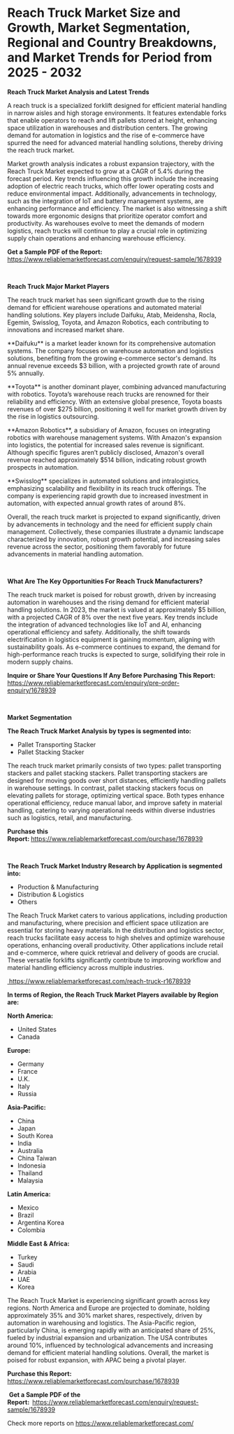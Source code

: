 <p><h1>Reach Truck Market Size and Growth, Market Segmentation, Regional and Country Breakdowns, and Market Trends for Period from 2025 -  2032</h1></p><p><strong>Reach Truck Market Analysis and Latest Trends</strong></p>
<p><p>A reach truck is a specialized forklift designed for efficient material handling in narrow aisles and high storage environments. It features extendable forks that enable operators to reach and lift pallets stored at height, enhancing space utilization in warehouses and distribution centers. The growing demand for automation in logistics and the rise of e-commerce have spurred the need for advanced material handling solutions, thereby driving the reach truck market.</p><p>Market growth analysis indicates a robust expansion trajectory, with the Reach Truck Market expected to grow at a CAGR of 5.4% during the forecast period. Key trends influencing this growth include the increasing adoption of electric reach trucks, which offer lower operating costs and reduce environmental impact. Additionally, advancements in technology, such as the integration of IoT and battery management systems, are enhancing performance and efficiency. The market is also witnessing a shift towards more ergonomic designs that prioritize operator comfort and productivity. As warehouses evolve to meet the demands of modern logistics, reach trucks will continue to play a crucial role in optimizing supply chain operations and enhancing warehouse efficiency.</p></p>
<p><strong>Get a Sample PDF of the Report:&nbsp;</strong> <a href="https://www.reliablemarketforecast.com/enquiry/request-sample/1678939?utm_campaign=2821&utm_medium=2&utm_source=Github&utm_content=ia&utm_term=24032025&utm_id=reach-truck">https://www.reliablemarketforecast.com/enquiry/request-sample/1678939</a></p>
<p>&nbsp;</p>
<p><strong>Reach Truck Major Market Players</strong></p>
<p><p>The reach truck market has seen significant growth due to the rising demand for efficient warehouse operations and automated material handling solutions. Key players include Daifuku, Atab, Meidensha, Rocla, Egemin, Swisslog, Toyota, and Amazon Robotics, each contributing to innovations and increased market share.</p><p>**Daifuku** is a market leader known for its comprehensive automation systems. The company focuses on warehouse automation and logistics solutions, benefiting from the growing e-commerce sector's demand. Its annual revenue exceeds $3 billion, with a projected growth rate of around 5% annually.</p><p>**Toyota** is another dominant player, combining advanced manufacturing with robotics. Toyota’s warehouse reach trucks are renowned for their reliability and efficiency. With an extensive global presence, Toyota boasts revenues of over $275 billion, positioning it well for market growth driven by the rise in logistics outsourcing.</p><p>**Amazon Robotics**, a subsidiary of Amazon, focuses on integrating robotics with warehouse management systems. With Amazon's expansion into logistics, the potential for increased sales revenue is significant. Although specific figures aren’t publicly disclosed, Amazon's overall revenue reached approximately $514 billion, indicating robust growth prospects in automation.</p><p>**Swisslog** specializes in automated solutions and intralogistics, emphasizing scalability and flexibility in its reach truck offerings. The company is experiencing rapid growth due to increased investment in automation, with expected annual growth rates of around 8%.</p><p>Overall, the reach truck market is projected to expand significantly, driven by advancements in technology and the need for efficient supply chain management. Collectively, these companies illustrate a dynamic landscape characterized by innovation, robust growth potential, and increasing sales revenue across the sector, positioning them favorably for future advancements in material handling automation.</p></p>
<p>&nbsp;</p>
<p><strong>What Are The Key Opportunities For Reach Truck Manufacturers?</strong></p>
<p><p>The reach truck market is poised for robust growth, driven by increasing automation in warehouses and the rising demand for efficient material handling solutions. In 2023, the market is valued at approximately $5 billion, with a projected CAGR of 8% over the next five years. Key trends include the integration of advanced technologies like IoT and AI, enhancing operational efficiency and safety. Additionally, the shift towards electrification in logistics equipment is gaining momentum, aligning with sustainability goals. As e-commerce continues to expand, the demand for high-performance reach trucks is expected to surge, solidifying their role in modern supply chains.</p></p>
<p><strong>Inquire or Share Your Questions If Any Before Purchasing This Report:</strong> <a href="https://www.reliablemarketforecast.com/enquiry/pre-order-enquiry/1678939?utm_campaign=2821&utm_medium=2&utm_source=Github&utm_content=ia&utm_term=24032025&utm_id=reach-truck">https://www.reliablemarketforecast.com/enquiry/pre-order-enquiry/1678939</a></p>
<p>&nbsp;</p>
<p><strong>Market Segmentation</strong></p>
<p><strong>The Reach Truck Market Analysis by types is segmented into:</strong></p>
<p><ul><li>Pallet Transporting Stacker</li><li>Pallet Stacking Stacker</li></ul></p>
<p><p>The reach truck market primarily consists of two types: pallet transporting stackers and pallet stacking stackers. Pallet transporting stackers are designed for moving goods over short distances, efficiently handling pallets in warehouse settings. In contrast, pallet stacking stackers focus on elevating pallets for storage, optimizing vertical space. Both types enhance operational efficiency, reduce manual labor, and improve safety in material handling, catering to varying operational needs within diverse industries such as logistics, retail, and manufacturing.</p></p>
<p><strong>Purchase this Report:&nbsp;</strong><a href="https://www.reliablemarketforecast.com/purchase/1678939?utm_campaign=2821&utm_medium=2&utm_source=Github&utm_content=ia&utm_term=24032025&utm_id=reach-truck">https://www.reliablemarketforecast.com/purchase/1678939</a></p>
<p>&nbsp;</p>
<p><strong>The Reach Truck Market Industry Research by Application is segmented into:</strong></p>
<p><ul><li>Production & Manufacturing</li><li>Distribution & Logistics</li><li>Others</li></ul></p>
<p><p>The Reach Truck Market caters to various applications, including production and manufacturing, where precision and efficient space utilization are essential for storing heavy materials. In the distribution and logistics sector, reach trucks facilitate easy access to high shelves and optimize warehouse operations, enhancing overall productivity. Other applications include retail and e-commerce, where quick retrieval and delivery of goods are crucial. These versatile forklifts significantly contribute to improving workflow and material handling efficiency across multiple industries.</p></p>
<p><a href="https://www.reliablemarketforecast.com/reach-truck-r1678939?utm_campaign=2821&utm_medium=2&utm_source=Github&utm_content=ia&utm_term=24032025&utm_id=reach-truck">&nbsp;https://www.reliablemarketforecast.com/reach-truck-r1678939</a></p>
<p><strong>In terms of Region, the Reach Truck Market Players available by Region are:</strong></p>
<p>
    <p> <strong> North America: </strong>
        <ul>
            <li>United States</li>
            <li>Canada</li>
        </ul>
        </p> 
    <p> <strong> Europe: </strong>
        <ul>
            <li>Germany</li>
            <li>France</li>
            <li>U.K.</li>
            <li>Italy</li>
            <li>Russia</li>
        </ul>
        </p> 
    <p> <strong> Asia-Pacific: </strong>
        <ul>
            <li>China</li>
            <li>Japan</li>
            <li>South Korea</li>
            <li>India</li>
            <li>Australia</li>
            <li>China Taiwan</li>
            <li>Indonesia</li>
            <li>Thailand</li>
            <li>Malaysia</li>
        </ul>
        </p> 
    <p> <strong> Latin America: </strong>
        <ul>
            <li>Mexico</li>
            <li>Brazil</li>
            <li>Argentina Korea</li>
            <li>Colombia</li>
        </ul>
        </p> 
    <p> <strong> Middle East & Africa: </strong>
        <ul>
            <li>Turkey</li>
            <li>Saudi</li>
            <li>Arabia</li>
            <li>UAE</li>
            <li>Korea</li>
        </ul>
    </p>
    </p>
<p><p>The Reach Truck Market is experiencing significant growth across key regions. North America and Europe are projected to dominate, holding approximately 35% and 30% market shares, respectively, driven by automation in warehousing and logistics. The Asia-Pacific region, particularly China, is emerging rapidly with an anticipated share of 25%, fueled by industrial expansion and urbanization. The USA contributes around 10%, influenced by technological advancements and increasing demand for efficient material handling solutions. Overall, the market is poised for robust expansion, with APAC being a pivotal player.</p></p>
<p><strong>Purchase this Report: </strong><a href="https://www.reliablemarketforecast.com/purchase/1678939?utm_campaign=2821&utm_medium=2&utm_source=Github&utm_content=ia&utm_term=24032025&utm_id=reach-truck">https://www.reliablemarketforecast.com/purchase/1678939</a></p>
<p>&nbsp;<strong>Get a Sample PDF of the Report:&nbsp;&nbsp;</strong><a href="https://www.reliablemarketforecast.com/enquiry/request-sample/1678939?utm_campaign=2821&utm_medium=2&utm_source=Github&utm_content=ia&utm_term=24032025&utm_id=reach-truck">https://www.reliablemarketforecast.com/enquiry/request-sample/1678939</a></p>
<p><strong></strong></p>
<p>Check more reports on <a href="https://www.reliablemarketforecast.com/?utm_campaign=2821&utm_medium=2&utm_source=Github&utm_content=ia&utm_term=24032025&utm_id=reach-truck">https://www.reliablemarketforecast.com/</a></p>
